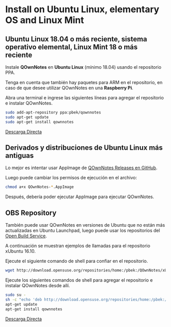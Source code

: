 # Install on Ubuntu Linux, elementary OS and Linux Mint

## Ubuntu Linux 18.04 o más reciente, sistema operativo elemental, Linux Mint 18 o más reciente

Instale **QOwnNotes** en **Ubuntu Linux** (mínimo 18.04) usando el repositorio PPA.

Tenga en cuenta que también hay paquetes para ARM en el repositorio, en caso de que desee utilizar QOwnNotes en una **Raspberry Pi**.

Abra una terminal e ingrese las siguientes líneas para agregar el repositorio e instalar QOwnNotes.

```bash
sudo add-apt-repository ppa:pbek/qownnotes
sudo apt-get update
sudo apt-get install qownnotes
```

[Descarga Directa](https://launchpad.net/~pbek/+archive/ubuntu/qownnotes/+packages)

## Derivados y distribuciones de Ubuntu Linux más antiguas

Lo mejor es intentar usar AppImage de [QOwnNotes Releases en GitHub](https://github.com/pbek/QOwnNotes/releases).

Luego puede cambiar los permisos de ejecución en el archivo:

```bash
chmod a+x QOwnNotes-*.AppImage
```

Después, debería poder ejecutar AppImage para ejecutar QOwnNotes.

## OBS Repository

También puede usar QOwnNotes en versiones de Ubuntu que no están más actualizadas en Ubuntu Launchpad, luego puede usar los repositorios del [Open Build Service](https://build.opensuse.org/package/show/home:pbek:QOwnNotes/desktop).

A continuación se muestran ejemplos de llamadas para el repositorio xUbuntu 16.10.

Ejecute el siguiente comando de shell para confiar en el repositorio.

```bash
wget http://download.opensuse.org/repositories/home:/pbek:/QOwnNotes/xUbuntu_16.10/Release.key -O - | sudo apt-key add -
```

Ejecute los siguientes comandos de shell para agregar el repositorio e instalar QOwnNotes desde allí.

```bash
sudo su -
sh -c "echo 'deb http://download.opensuse.org/repositories/home:/pbek:/QOwnNotes/xUbuntu_16.10/ /' >> /etc/apt/sources.list.d/qownnotes.list"
apt-get update
apt-get install qownnotes
```

[Descarga Directa](https://build.opensuse.org/package/binaries/home:pbek:QOwnNotes/desktop/xUbuntu_16.10)
